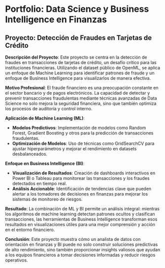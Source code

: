 
# Portfolio: Data Science y Business Intelligence en Finanzas

## Proyecto: Detección de Fraudes en Tarjetas de Crédito

**Descripción del Proyecto**:
Este proyecto se centra en la detección de fraudes en transacciones de tarjetas de crédito, un desafío crítico para las instituciones financieras. Utilizando el dataset público de OpenML, se aplica un enfoque de Machine Learning para identificar patrones de fraude y un enfoque de Business Intelligence para visualizarlos de manera efectiva.

**Motivo Profesional**:
El fraude financiero es una preocupación constante en el sector bancario y de pagos electrónicos. La capacidad de detectar y prevenir transacciones fraudulentas mediante técnicas avanzadas de Data Science no solo mejora la seguridad financiera, sino que también optimiza los procesos de auditoría y control interno.

**Aplicación de Machine Learning (ML)**:
- **Modelos Predictivos**: Implementación de modelos como Random Forest, Gradient Boosting y otros para la predicción de transacciones fraudulentas.
- **Optimización de Modelos**: Uso de técnicas como GridSearchCV para ajustar hiperparámetros y mejorar el rendimiento en datasets desbalanceados.

**Enfoque en Business Intelligence (BI)**:
- **Visualización de Resultados**: Creación de dashboards interactivos en Power BI o Tableau para monitorear las transacciones y los fraudes detectados en tiempo real.
- **Análisis Accionable**: Identificación de tendencias clave que pueden alertar a los tomadores de decisiones en finanzas para mejorar los sistemas de monitoreo de riesgos.

**Resultado**:
La combinación de ML y BI permite un análisis integral: mientras los algoritmos de machine learning detectan patrones ocultos y clasifican transacciones, las herramientas de Business Intelligence transforman esos resultados en visualizaciones útiles para una mejor comprensión y acción en el entorno financiero.

**Conclusión**:
Este proyecto muestra cómo un analista de datos con orientación en finanzas y BI puede no solo construir soluciones predictivas de alto rendimiento, sino también proporcionar insights valiosos que ayudan a los equipos financieros a tomar decisiones informadas y reducir riesgos operativos.

